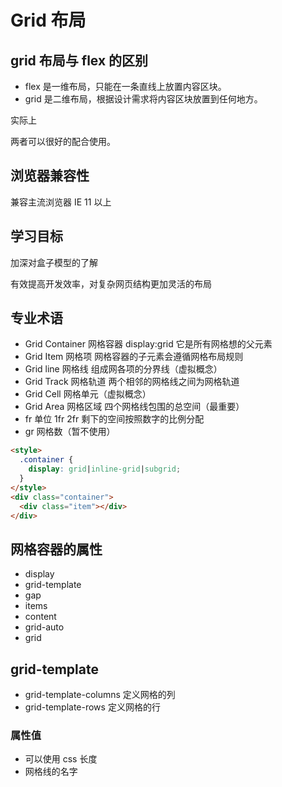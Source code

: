 # Grid 布局

## grid 布局与 flex 的区别

- flex 是一维布局，只能在一条直线上放置内容区块。
- grid 是二维布局，根据设计需求将内容区块放置到任何地方。

实际上

两者可以很好的配合使用。

## 浏览器兼容性

兼容主流浏览器 IE 11 以上

## 学习目标

加深对盒子模型的了解

有效提高开发效率，对复杂网页结构更加灵活的布局

## 专业术语

- Grid Container 网格容器 display:grid 它是所有网格想的父元素
- Grid Item 网格项 网格容器的子元素会遵循网格布局规则
- Grid line 网格线 组成网各项的分界线（虚拟概念）
- Grid Track 网格轨道 两个相邻的网格线之间为网格轨道
- Grid Cell 网格单元（虚拟概念）
- Grid Area 网格区域 四个网格线包围的总空间（最重要）
- fr 单位 1fr 2fr 剩下的空间按照数字的比例分配
- gr 网格数（暂不使用）

```html
<style>
  .container {
    display: grid|inline-grid|subgrid;
  }
</style>
<div class="container">
  <div class="item"></div>
</div>
```

## 网格容器的属性

- display
- grid-template
- gap
- items
- content
- grid-auto
- grid

## grid-template

- grid-template-columns 定义网格的列
- grid-template-rows 定义网格的行

### 属性值

- 可以使用 css 长度
- 网格线的名字
